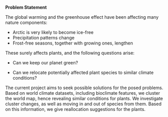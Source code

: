 **Problem Statement**

The global warming and the greenhouse effect have been affecting many nature components:

- Arctic is very likely to become ice-free
- Precipitation patterns change
- Frost-free seasons, together with growing ones, lengthen

These surely affects plants, and the following questions arise:

* Can we keep our planet green?

* Can we relocate potentially affected plant species to similar climate conditions? 

The current project aims to seek possible solutions for the posed problems. Based on world climate datasets, including bioclimate features, we cluster the world map, hence revealing similar conditions for plants. We investigate cluster changes, as well as moving in and out of species from them. Based on this information, we give reallocation suggestions for the plants.
